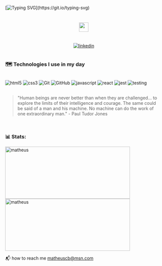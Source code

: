 [![Typing SVG](https://readme-typing-svg.herokuapp.com/?color=00bfbf&size=35&center=true&vCenter=true&width=1000&lines=HELLO,+MY+NAME+is+Matheus+Caitano+Batista;I+am+from+Curitiba,+PR;WELCOME!;)](https://git.io/typing-svg)

<h1 align="center">
  <!-- Hi, I'm Matheus!  -->
  <img src= "https://media1.giphy.com/media/UVG0BN8TOMKkPOJS6e/giphy.gif?cid=ecf05e47v6ji7pwhjqpb10hd289wc3oergyx5ert5h3u136m&rid=giphy.gif&ct=s" width="30px">
</h1>

</br>

<div align="center">
  <a href="https://www.linkedin.com/in/matheus-caitano-batista-dev/">
    <img  alt="linkedin" src="https://img.shields.io/badge/LinkedIn-0077B5?style=for-the-badge&logo=linkedin&logoColor=white">
  </a>
</div>

</br>

###  🗺️ Technologies I use in my day

<div style="display: inline_block"><br/>
  <img align="center" alt="html5" src="https://img.shields.io/badge/HTML5-E34F26?style=for-the-badge&logo=html5&logoColor=white">
  <img align="center" alt="css3" src="https://img.shields.io/badge/CSS3-1572B6?style=for-the-badge&logo=css3&logoColor=white">
  <img align="center" alt="Git" src="	https://img.shields.io/badge/GIT-E44C30?style=for-the-badge&logo=git&logoColor=white">
  <img align="center" alt="GitHub" src="https://img.shields.io/badge/GitHub-100000?style=for-the-badge&logo=github&logoColor=white">
  <img align="center" alt="javascript" src="https://img.shields.io/badge/JavaScript-F7DF1E?style=for-the-badge&logo=javascript&logoColor=black">
  <img align="center" alt="react" src="https://img.shields.io/badge/React-20232A?style=for-the-badge&logo=react&logoColor=61DAFB">
  <img align="center" alt="jest" src="https://img.shields.io/badge/Jest-323330?style=for-the-badge&logo=Jest&logoColor=white">
  <img align="center" alt="testing" src="https://img.shields.io/badge/testing%20library-323330?style=for-the-badge&logo=testing-library&logoColor=red">
</div>

<br/>

<!-- "Os seres humanos nunca são melhores do que quando são desafiados... a explorar os limites de sua inteligência e coragem. O mesmo pode ser dito de um homem e sua máquina. Nenhuma máquina pode fazer o trabalho de um homem extraordinário." -->

>"Human beings are never better than when they are challenged... to explore the limits of their intelligence and courage. The same could be said of a man and his machine. No machine can do the work of one extraordinary man." - Paul Tudor Jones

<br/>

### 📊 Stats:

<div style="display: inline_block">
  <img src="https://github-readme-stats.vercel.app/api?username=matheus-cb&show_icons=true&theme=tokyonight&locale=pt-br" alt="matheus" width=400 height=167/>
  <img src="https://github-readme-stats.vercel.app/api/top-langs/?username=matheus-cb&layout=compact&show_icons=true&locale=pt-br&theme=tokyonight" alt="matheus" width=400 height=167/>
</div>

📬 how to reach me matheuscb@msn.com
